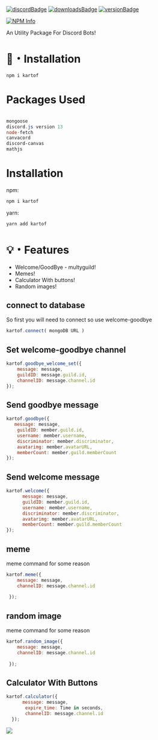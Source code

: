 [![discordBadge](https://img.shields.io/badge/Chat-Click%20here-7289d9?style=for-the-badge&logo=discord)](https://discord.gg/BxZJHQREsA)
[![downloadsBadge](https://img.shields.io/npm/dt/kartof?style=for-the-badge)](https://npmjs.com/kartof)
[![versionBadge](https://img.shields.io/npm/v/kartof?style=for-the-badge)](https://npmjs.com/kartof)



<div align="left">
  <p>
    <a href="https://nodei.co/npm/kartof
/"><img src="https://nodei.co/npm/kartof.png?downloads=true&stars=true" alt="NPM Info" /></a>
  </p>
</div>

An Utility Package For Discord Bots!

# 📂・Installation
```powershell
npm i kartof
```
	


# Packages Used
```powershell

mongoose
discord.js version 13
node-fetch
canvacord
discord-canvas
mathjs
```
# Installation

npm:
```powershell
npm i kartof
 ```

yarn:
```powershell
yarn add kartof
 ```
# 💡・Features
- Welcome/GoodBye - multyguild!
- Memes!
- Calculator With buttons!
- Random images!


## connect to database

So first you will need to connect so use welcome-goodbye

  ```js
kartof.connect( mongoDB URL )
  ```
  
  ## Set welcome-goodbye channel

  ```js
kartof.goodbye_welcome_set({ 
      message: message,
      guildID: message.guild.id,
      channelID: message.channel.id
});
  ```
  
   ## Send goodbye message

  ```js
kartof.goodbye({ 
     message: message,
      guildID: member.guild.id,
      username: member.username,
	  discriminator: member.discriminator,
	  avatarimg: member.avatarURL,
	  memberCount: member.guild.memberCount
});
  ```
 ## Send welcome message

```js
kartof.welcome({ 
      message: message,
      guildID: member.guild.id,
      username: member.username,
	  discriminator: member.discriminator,
	  avatarimg: member.avatarURL,
	  memberCount: member.guild.memberCount
});
```


 ## meme
meme command for some reason 
  ```js
kartof.meme({ 
      message: message,
      channelID: message.channel.id
      
   });
```
 ## random image
meme command for some reason 
  ```js
kartof.random_image({ 
      message: message,
      channelID: message.channel.id
      
   });
```

 ## Calculator With Buttons

  ```js
kartof.calculator({
        message: message,
         expire_time: Time in seconds,
         channelID: message.channel.id
    });
```
<img src="https://media.discordapp.net/attachments/710152357966774385/943226601527713842/unknown.png">
